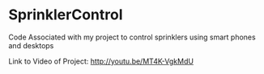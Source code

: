 # SprinklerControl
Code Associated with my project to control sprinklers using smart phones and desktops

Link to Video of Project:
http://youtu.be/MT4K-VgkMdU
